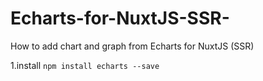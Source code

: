 # Echarts-for-NuxtJS-SSR-
How to add chart and graph from Echarts for NuxtJS (SSR)

1.install
 `npm install echarts --save`
